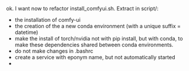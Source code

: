 ok. I want now to refactor install_comfyui.sh. Extract in script/:
- the installation of comfy-ui
- the creation of the a new conda environment (with a unique suffix = datetime)
- make the install of torch/nvidia not with  pip install, but with conda, to make these dependencies shared between conda environments.
- do not make changes in .bashrc
- create a service with eponym name, but not automatically started 
- 